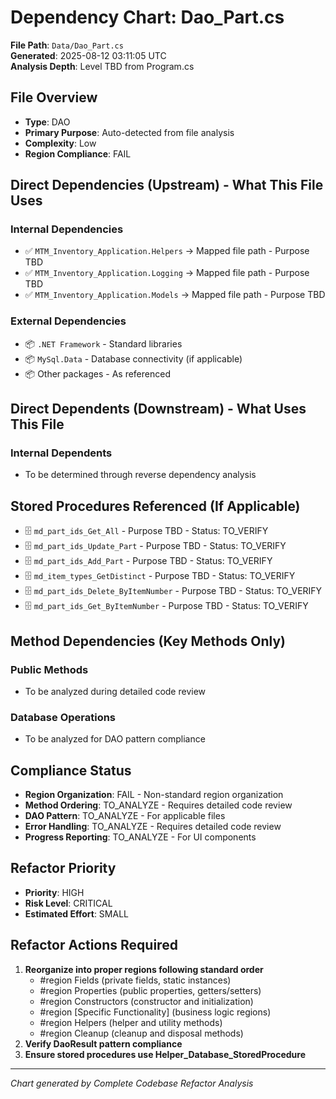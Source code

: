 # Dependency Chart: Dao_Part.cs

**File Path**: `Data/Dao_Part.cs`  
**Generated**: 2025-08-12 03:11:05 UTC  
**Analysis Depth**: Level TBD from Program.cs  

## File Overview
- **Type**: DAO
- **Primary Purpose**: Auto-detected from file analysis
- **Complexity**: Low
- **Region Compliance**: FAIL

## Direct Dependencies (Upstream) - What This File Uses
### Internal Dependencies
- ✅ `MTM_Inventory_Application.Helpers` → Mapped file path - Purpose TBD
- ✅ `MTM_Inventory_Application.Logging` → Mapped file path - Purpose TBD
- ✅ `MTM_Inventory_Application.Models` → Mapped file path - Purpose TBD

### External Dependencies
- 📦 `.NET Framework` - Standard libraries
- 📦 `MySql.Data` - Database connectivity (if applicable)
- 📦 Other packages - As referenced

## Direct Dependents (Downstream) - What Uses This File  
### Internal Dependents
- To be determined through reverse dependency analysis

## Stored Procedures Referenced (If Applicable)
- 🗄️ `md_part_ids_Get_All` - Purpose TBD - Status: TO_VERIFY
- 🗄️ `md_part_ids_Update_Part` - Purpose TBD - Status: TO_VERIFY
- 🗄️ `md_part_ids_Add_Part` - Purpose TBD - Status: TO_VERIFY
- 🗄️ `md_item_types_GetDistinct` - Purpose TBD - Status: TO_VERIFY
- 🗄️ `md_part_ids_Delete_ByItemNumber` - Purpose TBD - Status: TO_VERIFY
- 🗄️ `md_part_ids_Get_ByItemNumber` - Purpose TBD - Status: TO_VERIFY

## Method Dependencies (Key Methods Only)
### Public Methods
- To be analyzed during detailed code review

### Database Operations
- To be analyzed for DAO pattern compliance

## Compliance Status
- **Region Organization**: FAIL - Non-standard region organization
- **Method Ordering**: TO_ANALYZE - Requires detailed code review
- **DAO Pattern**: TO_ANALYZE - For applicable files
- **Error Handling**: TO_ANALYZE - Requires detailed code review
- **Progress Reporting**: TO_ANALYZE - For UI components

## Refactor Priority
- **Priority**: HIGH
- **Risk Level**: CRITICAL
- **Estimated Effort**: SMALL

## Refactor Actions Required
1. **Reorganize into proper regions following standard order**
   - #region Fields (private fields, static instances)
   - #region Properties (public properties, getters/setters)
   - #region Constructors (constructor and initialization)
   - #region [Specific Functionality] (business logic regions)
   - #region Helpers (helper and utility methods)
   - #region Cleanup (cleanup and disposal methods)
2. **Verify DaoResult<T> pattern compliance**
3. **Ensure stored procedures use Helper_Database_StoredProcedure**

---
*Chart generated by Complete Codebase Refactor Analysis*